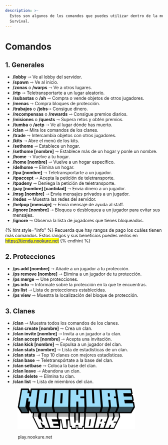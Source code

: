 ```yaml
---
description: >-
  Estos son algunos de los comandos que puedes utilizar dentro de la modalidad
  Survival.
---
```


# Comandos

## 1. Generales

* **/lobby** ⇾ Ve al lobby del servidor.
* **/spawn** ⇾ Ve al inicio.
* **/zonas** o **/warps** ⇾ Ve a otros lugares.
* **/rtp** ⇾ Teletransportarte a un lugar aleatorio.
* **/subastas** o **/ah** ⇾ Compra o vende objetos de otros jugadores.
* **/menas** ⇾ Compra bloques de protección.
* **/trabajos** o **/jobs**⇾ Consigue dinero.
* **/recompensas** o **/rewards** ⇾ Consigue premios diarios.
* **/misiones** o **/quests** ⇾ Supera retos y obtén premios.
* **/tumba** o **/actp** ⇾ Ve al lugar dónde has muerto.
* **/clan** ⇾ Mira los comandos de los clanes.
* **/trade** ⇾ Intercambia objetos con otros jugadores.
* **/kits** ⇾ Abre el menú de los kits.
* **/sethome** ⇾ Establece un hogar.
* **/sethome \[nombre]** ⇾ Establece más de un hogar y ponle un nombre.
* **/home** ⇾ Vuelve a tu hogar.
* **/home \[nombre]** ⇾ Vuelve a un hogar específico.
* **/delhome** ⇾ Elimina un hogar.
* **/tpa \[nombre]** ⇾ Teletransportarte a un jugador.
* **/tpaccept** ⇾ Acepta la petición de teletransporte.
* **/tpadeny** ⇾ Deniega la petición de teletransporte.
* **/pay \[nombre] \[cantidad]** ⇾ Envia dinero a un jugador.
* **/msg \[nombre]** ⇾ Envia mensajes privados a un jugador.
* **/redes** ⇾ Muestra las redes del servidor.
* **/helpop \[mensaje]**  ⇾ Envia mensaje de ayuda al staff.
* **/ignore \[nombre]**  ⇾ Bloquea o desbloquea a un jugador para evitar sus mensajes.
* **/ignore**  ⇾ Observa la lista de jugadores que tienes bloqueados.

{% hint style="info" %}
Recuerda que hay rangos de pago los cuáles tienen más comandos. Estos rangos y sus beneficios puedes verlos en [<mark style="color:blue;">https://tienda.nookure.net</mark>](https://tienda.nookure.net)
{% endhint %}

## 2. Protecciones

* **/ps add \[nombre]** ⇾ Añade a un jugador a tu protección.
* **/ps remove \[nombre]** ⇾ Elimina a un jugador de tu protección.
* **/ps merge** ⇾ Une protecciones.
* **/ps info** ⇾ Infórmate sobre la protección en la que te encuentras.
* **/ps list** ⇾ Lista de protecciones establecidas.
* **/ps view** ⇾ Muestra la localización del bloque de protección.

## 3. Clanes

* **/clan** ⇾ Muestra todos los comandos de los clanes.
* **/clan create \[nombre]** ⇾ Crea un clan.
* **/clan invite \[nombre]** ⇾ Invita a un jugador a tu clan.
* **/clan accept \[nombre]** ⇾ Acepta una invitación.
* **/clan kick \[nombre]** ⇾ Expulsa a un jugador del clan.
* **/clan stats \[nombre]** ⇾ Lista de estadísticas de un clan.
* **/clan stats** ⇾ Top 10 clanes con mejores estadísticas.
* **/clan base** ⇾ Teletranspórtate a la base del clan.
* **/clan setbase** ⇾ Coloca la base del clan.
* **/clan leave** ⇾ Abandona un clan.
* **/clan delete** ⇾ Elimina tu clan.
* **/clan list** ⇾ Lista de miembros del clan.

<figure><img src="../../.gitbook/assets/image (5).png" alt="" width="375"><figcaption><p>play.nookure.net</p></figcaption></figure>
